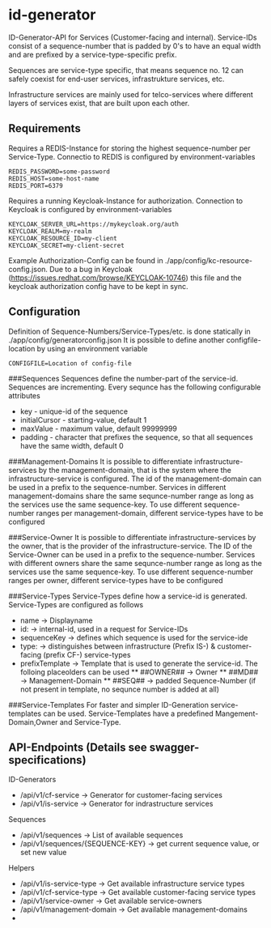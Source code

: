# id-generator

ID-Generator-API for Services (Customer-facing and internal). Service-IDs consist of a sequence-number that is padded by 0's to have an equal width
and are prefixed by a service-type-specific prefix.

Sequences are service-type specific, that means sequence no. 12 can safely coexist for end-user services, infrastrukture services, etc.

Infrastructure services are mainly used for telco-services where different layers of services exist, that are built upon each other.

## Requirements
Requires a REDIS-Instance for storing the highest sequence-number per Service-Type.
Connectio to REDIS is configured by environment-variables

```
REDIS_PASSWORD=some-password
REDIS_HOST=some-host-name
REDIS_PORT=6379
```

Requires a running Keycloak-Instance for authorization. Connection to Keycloak is configured by environment-variables

```
KEYCLOAK_SERVER_URL=https://mykeycloak.org/auth
KEYCLOAK_REALM=my-realm
KEYCLOAK_RESOURCE_ID=my-client
KEYCLOAK_SECRET=my-client-secret
```

Example Authorization-Config can be found in ./app/config/kc-resource-config.json.
Due to a bug in Keycloak (https://issues.redhat.com/browse/KEYCLOAK-10746) this file and the keycloak authorization config have to be kept in sync.

## Configuration
Definition of Sequence-Numbers/Service-Types/etc. is done statically in ./app/config/generatorconfig.json
It is possible to define another configfile-location by using an environment variable

```
CONFIGFILE=Location of config-file 
```

###Sequences
Sequences define the number-part of the service-id. Sequences are incrementing. Every sequnce has the following configurable attributes

* key - unique-id of the sequence
* initialCursor - starting-value, default 1
* maxValue - maximum value, default 99999999
* padding - character that prefixes the sequence, so that all sequences have the same width, default 0

###Management-Domains
It is possible to differentiate infrastructure-services by the management-domain, that is the system where the infrastructure-service is configured.
The id of the management-domain can be used in a prefix to the sequence-number. Services in different management-domains share the same sequnce-number range
as long as the services use the same sequence-key.
To use different sequence-number ranges per management-domain, different service-types have to be configured

###Service-Owner
It is possible to differentiate infrastructure-services by the owner, that is the provider of the infrastructure-service.
The ID of the Service-Owner can be used in a prefix to the sequence-number. Services with different owners share the same sequnce-number range
as long as the services use the same sequence-key.
To use different sequence-number ranges per owner, different service-types have to be configured

###Service-Types
Service-Types define how a service-id is generated. Service-Types are configured as follows

* name -> Displayname
* id: -> internal-id, used in a request for Service-IDs
* sequenceKey -> defines which sequence is used for the service-ide
* type: -> distinguishes between infrastructure (Prefix IS-)  & customer-facing (prefix CF-) service-types
* prefixTemplate -> Template that is used to generate the service-id. The folloing placeolders can be used
** ##OWNER## -> Owner
** ##MD## -> Management-Domain
** ##SEQ## -> padded Sequence-Number (if not present in template, no sequnce number is added at all)

###Service-Templates
For faster and simpler ID-Generation service-templates can be used. Service-Templates have a predefined Mangement-Domain,Owner and Service-Type. 

## API-Endpoints (Details see swagger-specifications)
ID-Generators

* /api/v1/cf-service -> Generator for customer-facing services
* /api/v1/is-service -> Generator for indrastructure services

Sequences

* /api/v1/sequences -> List of available sequences
* /api/v1/sequences/{SEQUENCE-KEY} -> get current sequence value, or set new value

Helpers

* /api/v1/is-service-type -> Get available infrastructure service types
* /api/v1/cf-service-type -> Get available customer-facing service types
* /api/v1/service-owner -> Get available service-owners
* /api/v1/management-domain -> Get available management-domains
* 

